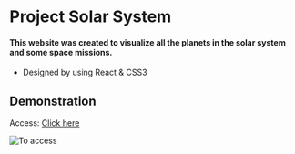# Project Solar System

#### This website was created to visualize all the planets in the solar system and some space missions.
* Designed by using React & CSS3

## Demonstration
Access: [Click here](https://solar-system-pirminp.vercel.app/)

![To access]()

